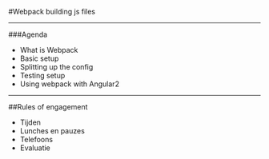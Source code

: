 #Webpack 
 building js files
 
---
###Agenda
- What is Webpack
- Basic setup
- Splitting up the config
- Testing setup
- Using webpack with Angular2
 
 ---
 
 ##Rules of engagement
 - Tijden
 - Lunches en pauzes
 - Telefoons
 - Evaluatie
 
 